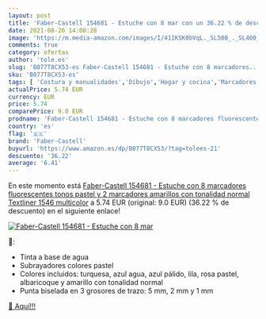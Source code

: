 ```yaml
---
layout: post
title: 'Faber-Castell 154681 - Estuche con 8 mar con un 36.22 % de descuento'
date: 2021-08-26 14:08:28
image: 'https://m.media-amazon.com/images/I/41IKSK0bVqL._SL500_._SL400_.jpg'
comments: true
category: ofertas
author: 'tole.es'
slug: 'B077T8CX53-es Faber-Castell 154681 - Estuche con 8 marcadores...'
sku: 'B077T8CX53-es'
tags: [ 'Costura y manualidades','Dibujo','Hogar y cocina','Marcadores','Materiales de dibujo','faber-castell', ]
actualPrice: 5.74 EUR
currency: EUR
price: 5.74
comparePrice: 9.0 EUR
prodname: 'Faber-Castell 154681 - Estuche con 8 marcadores fluorescentes tonos pastel y 2 marcadores amarillos con tonalidad normal Textliner 1546  multicolor'
country: 'es'
flag: '🇪🇸'
brand: 'Faber-Castell'
buyurl: 'https://www.amazon.es/dp/B077T8CX53/?tag=tolees-21'
descuento: '36.22'
average: '6.41'
---
```


En este momento está [Faber-Castell 154681 - Estuche con 8 marcadores fluorescentes tonos pastel y 2 marcadores amarillos con tonalidad normal Textliner 1546  multicolor](https://www.amazon.es/dp/B077T8CX53/?tag=tolees-21) a 5.74 EUR (original: 9.0 EUR) (36.22 %  de descuento) en el siguiente enlace!

[![Faber-Castell 154681 - Estuche con 8 mar](https://m.media-amazon.com/images/I/41IKSK0bVqL._SL500_._SL400_.jpg)](https://www.amazon.es/dp/B077T8CX53/?tag=tolees-21)

🔎:

- Tinta a base de agua
- Subrayadores colores pastel
- Colores incluidos: turquesa, azul agua, azul pálido, lila, rosa pastel, albaricoque y amarillo con tonalidad normal
- Punta biselada en 3 grosores de trazo: 5 mm, 2 mm y 1 mm

[🛒 Aquí!!!](https://www.amazon.es/dp/B077T8CX53/?tag=tolees-21)
